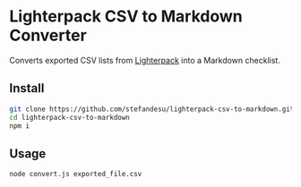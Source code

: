 # Lighterpack CSV to Markdown Converter
Converts exported CSV lists from [Lighterpack](https://lighterpack.com/) into a Markdown checklist.

## Install
```bash
git clone https://github.com/stefandesu/lighterpack-csv-to-markdown.git
cd lighterpack-csv-to-markdown
npm i
```

## Usage
```bash
node convert.js exported_file.csv
```

